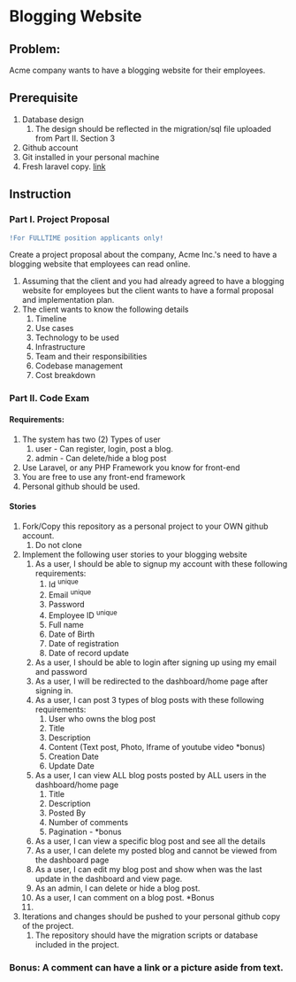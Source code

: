 # Blogging Website

## Problem:
Acme company wants to have a blogging website for their employees.

## Prerequisite

1. Database design
   1. The design should be reflected in the migration/sql file uploaded from Part II. Section 3
2. Github account
3. Git installed in your personal machine
4. Fresh laravel copy. [link](https://laravel.com/docs/8.x/installation)

## Instruction

### Part I. Project Proposal

```diff
!For FULLTIME position applicants only! 
```

Create a project proposal about the company, Acme Inc.'s need to have a blogging website that employees can read online.
1. Assuming that the client and you had already agreed to have a blogging website for employees but the client wants to have a formal proposal and implementation plan.
2. The client wants to know the following details
   1. Timeline
   2. Use cases
   3. Technology to be used
   4. Infrastructure 
   5. Team and their responsibilities
   6. Codebase management
   7. Cost breakdown
  
### Part II. Code Exam

#### Requirements: 
   1. The system has two (2) Types of user
      1. user - Can register, login, post a blog. 
      2. admin  - Can delete/hide a blog post
   3. Use Laravel, or any PHP Framework you know for front-end
   4. You are free to use any front-end framework
   5. Personal github should be used. 

#### Stories

1. Fork/Copy this repository as a personal project to your OWN github account.
   1. Do not clone
2. Implement the following user stories to your blogging website
   1. As a user, I should be able to signup my account with these following requirements:
      1. Id <sup>unique</sup>
      2. Email <sup>unique</sup>
      3. Password
      4. Employee ID <sup>unique</sup>
      5. Full name
      6. Date of Birth
      7. Date of registration
      8. Date of record update
   2. As a user, I should be able to login after signing up using my email and password
   3. As a user, I will be redirected to the dashboard/home page after signing in.
   4. As a user, I can post 3 types of blog posts with these following requirements:
      1. User who owns the blog post
      2. Title
      3. Description
      4. Content (Text post, Photo, Iframe of youtube video *bonus)
      5. Creation Date
      6. Update Date
   5. As a user, I can view ALL blog posts posted by ALL users in the dashboard/home page
      1. Title
      2. Description
      3. Posted By
      4. Number of comments
      5. Pagination - *bonus
   6. As a user, I can view a specific blog post and see all the details
   7. As a user, I can delete my posted blog and cannot be viewed from the dashboard page
   8. As a user, I can edit my blog post and show when was the last update in the dashboard and view page. 
   10. As an admin, I can delete or hide a blog post. 
   11. As a user, I can comment on a blog post. *Bonus
   12. 
3. Iterations and changes should be pushed to your personal github copy of the project.
   1. The repository should have the migration scripts or database included in the project.


### Bonus: A comment can have a link or a picture aside from text. 
